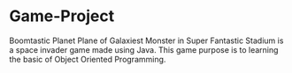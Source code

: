 # Game-Project

Boomtastic Planet Plane of Galaxiest Monster in Super Fantastic Stadium is a space invader game made using Java.
This game purpose is to learning the basic of Object Oriented Programming.

